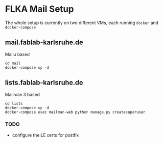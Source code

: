 # FLKA Mail Setup

The whole setup is currently on two different VMs, each running `docker` and `docker-compose`

## mail.fablab-karlsruhe.de

Mailu based

```shell
cd mail
docker-compose up -d
```

## lists.fablab-karlsruhe.de

Mailman 3 based

```shell
cd lists
docker-compose up -d
docker-compose exec mailman-web python manage.py createsuperuser
```

### TODO

* configure the LE certs for postfix
